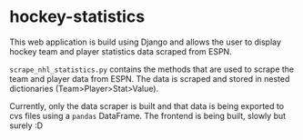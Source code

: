 # hockey-statistics

This web application is build using Django and allows the user to display hockey team and player statistics data scraped from ESPN.

`scrape_nhl_statistics.py` contains the methods that are used to scrape the team and player data from ESPN. The data is scraped and stored in nested dictionaries (Team>Player>Stat>Value).

Currently, only the data scraper is built and that data is being exported to cvs files using a `pandas` DataFrame. The frontend is being built, slowly but surely :D
